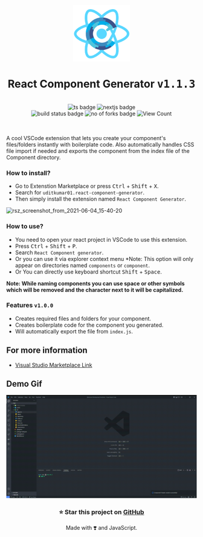 <div align="center">
    <img src="https://raw.githubusercontent.com/uditkumar01/ReactComponentGeneratorExtension/main/assets/logo.png" alt="logo" width="150" />
    <h1>React Component Generator <kbd>v1.1.3</kbd></h1>
</div>

<br />

<div align="center">
 <img src="https://img.shields.io/badge/typescript-%23007ACC.svg?style=for-the-badge&logo=typescript&logoColor=white" alt="ts badge" />
 <img src="https://img.shields.io/badge/VSCODE%20Extension%20API-5C2D91.svg?style=for-the-badge&logo=visual-studio-code&logoColor=white" alt="nextjs badge" />
 <br />
 <!-- <img src="https://img.shields.io/github/repo-size/uditkumar01/ReactComponentGeneratorExtension?style=for-the-badge&color=blueviolet" alt="repo size badge" /> -->
 <img src="https://img.shields.io/github/stars/uditkumar01/ReactComponentGeneratorExtension?style=for-the-badge&color=silver" alt="build status badge" />
 <img src="https://img.shields.io/github/forks/uditkumar01/ReactComponentGeneratorExtension?style=for-the-badge" alt="no of forks badge" />
 <img alt="View Count" src="https://shields-io-visitor-counter.herokuapp.com/badge?page=uditkumar01/ReactComponentGeneratorExtension&style=for-the-badge&label=Hits" />
 <!-- <img alt="Hits" src="https://hits.sh/github-cool-covers.vercel.app.svg?style=for-the-badge&color=0fa5c3&labelColor=48484e&label=Website+Hits"/> -->
 </div>

 <br />
 <br />


A cool VSCode extension that lets you create your component's files/folders instantly with boilerplate code. Also automatically handles CSS file import if needed and exports the component from the index file of the Component directory.

### How to install?

- Go to Extenstion Marketplace or press <kbd>Ctrl</kbd> +  <kbd>Shift</kbd> +  <kbd>X</kbd>.
- Search for `uditkumar01.react-component-generator`.
- Then simply install the extension named `React Component Generator`.

![rsz_screenshot_from_2021-06-04_15-40-20](https://user-images.githubusercontent.com/55291327/120786441-d7487080-c54b-11eb-91fb-43564efb8f4f.png)

### How to use?

- You need to open your react project in VSCode to use this extension.
- Press <kbd>Ctrl</kbd> + <kbd>Shift</kbd> + <kbd>P</kbd>.
- Search `React Component generator`.
- Or you can use it via explorer context menu *Note: This option will only appear on directories named `components` or `component`.
- Or You can directly use keyboard shortcut <kbd>Shift</kbd> + <kbd>Space</kbd>.

**Note: While naming components you can use space or other symbols which will be removed and the character next to it will be capitalized.**

### Features `v1.0.0`

- Creates required files and folders for your component.
- Creates boilerplate code for the component you generated.
- Will automatically export the file from `index.js`.


## For more information

* [Visual Studio Marketplace Link](https://marketplace.visualstudio.com/items?itemName=uditkumar01.react-component-generator)

## Demo Gif

![demo_gif](https://raw.githubusercontent.com/uditkumar01/ReactComponentGeneratorExtension/main/assets/demo.gif)


<h3 align="center">⭐ Star this project on <a href="https://github.com/uditkumar01/ReactComponentGeneratorExtension">GitHub</a></h3>

<p align="center">Made with ❣️ and JavaScript.</p>